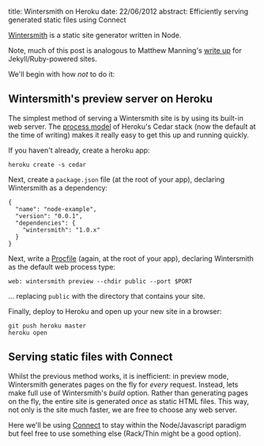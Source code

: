 title: Wintersmith on Heroku
date: 22/06/2012
abstract: Efficiently serving generated static files using Connect

[Wintersmith][] is a static site generator written in Node.

Note, much of this post is analogous to Matthew Manning's [write up][mm] for
Jekyll/Ruby-powered sites.

We'll begin with how *not* to do it:

## Wintersmith's preview server on Heroku

The simplest method of serving a Wintersmith site is by using its built-in web
server. The [process model][pm] of Heroku's Cedar stack (now the default at the
time of writing) makes it really easy to get this up and running quickly.

If you haven't already, create a heroku app:

    heroku create -s cedar

Next, create a `package.json` file (at the root of your app), declaring
Wintersmith as a dependency:

    {
      "name": "node-example",
      "version": "0.0.1",
      "dependencies": {
        "wintersmith": "1.0.x"
      }
    }

Next, write a [Procfile][] (again, at the root of your app), declaring
Wintersmith as the default web process type:

    web: wintersmith preview --chdir public --port $PORT

... replacing `public` with the directory that contains your site.

Finally, deploy to Heroku and open up your new site in a browser:

    git push heroku master
    heroku open

## Serving static files with Connect

Whilst the previous method works, it is inefficient: in preview mode,
Wintersmith generates pages on the fly for *every* request. Instead, lets make
full use of Wintersmith's *build* option. Rather than generating pages on the
fly, the entire site is generated *once* as static HTML files. This way, not
only is the site much faster, we are free to choose any web server.

Here we'll be using [Connect][] to stay within the Node/Javascript paradigm but
feel free to use something else (Rack/Thin might be a good option).



  [mm]: http://www.mwmanning.com/2011/11/29/Run-Your-Jekyll-Site-On-Heroku.html
  [pm]: https://devcenter.heroku.com/articles/cedar#process_model
  [connect]: http://www.senchalabs.org/connect/
  [procfile]: https://devcenter.heroku.com/articles/procfile
  [wintersmith]: http://jnordberg.github.com/wintersmith/
